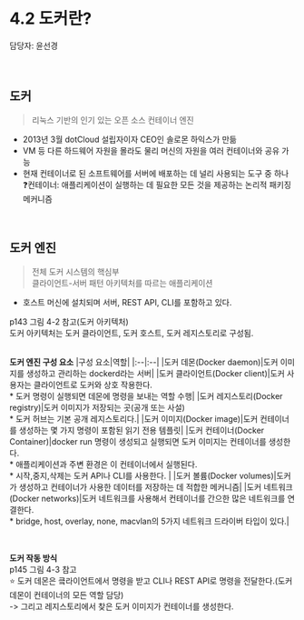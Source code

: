 # 4.2 도커란?
담당자: 윤선경
</br>
</br>
</br>


## 도커
> 리눅스 기반의 인기 있는 오픈 소스 컨테이너 엔진</br>
* 2013년 3월 dotCloud 설립자이자 CEO인 솔로몬 하익스가 만듦
* VM 등 다른 하드웨어 자원을 몰라도 물리 머신의 자원을 여러 컨테이너와 공유 가능
* 현재 컨테이너로 된 소프트웨어를 서버에 배포하는 데 널리 사용되는 도구 중 하나</br>
❓컨테이너: 애플리케이션이 실행하는 데 필요한 모든 것을 제공하는 논리적 패키징 메커니즘
</br>

## 도커 엔진
> 전체 도커 시스템의 핵심부</br>
> 클라이언트-서버 패턴 아키텍처를 따르는 애플리케이션</br>
* 호스트 머신에 설치되며 서버, REST API, CLI를 포함하고 있다.

p143 그림 4-2 참고(도커 아키텍처)</br>
도커 아키텍처는 도커 클라이언트, 도커 호스트, 도커 레지스토리로 구성됨.
</br>
</br>

**도커 엔진 구성 요소**
|구성 요소|역할|
|:--|:--|
|도커 데몬(Docker daemon)|도커 이미지를 생성하고 관리하는 dockerd라는 서버|
|도커 클라이언트(Docker client)|도커 사용자는 클라이언트로 도커와 상호 작용한다.</br> * 도커 명령이 실행되면 데몬에 명령을 보내는 역할 수행|
|도커 레지스토리(Docker registry)|도커 이미지가 저장되는 곳(공개 또는 사설)</br> * 도커 허브는 기본 공개 레지스토리다.|
|도커 이미지(Docker image)|도커 컨테이너를 생성하는 몇 가지 명령이 포함된 읽기 전용 템플릿|
|도커 컨테이너(Docker Container)|docker run 명령이 생성되고 실행되면 도커 이미지는 컨테이너를 생성한다.</br> * 애플리케이션과 주변 환경은 이 컨테이너에서 실행된다.</br> * 시작,중지,삭제는 도커 API나 CLI를 사용한다. |
|도커 볼륨(Docker volumes)|도커가 생성하고 컨테이너가 사용한 데이터를 저장하는 데 적합한 메커니즘|
|도커 네트워크(Docker networks)|도커 네트워크를 사용해서 컨테이너를 간으한 많은 네트워크를 연결한다.</br> * bridge, host, overlay, none, macvlan의 5가지 네트워크 드라이버 타입이 있다.|

</br>

**도커 작동 방식**</br>
p145 그림 4-3 참고</br>
⭐ 도커 데몬은 킄라이언트에서 명령을 받고 CLI나 REST API로 명령을 전달한다.(도커 데몬이 컨테이너의 모든 역할 담당)</br>
-> 그리고 레지스토리에서 찾은 도커 이미지가 컨테이너를 생성한다.

